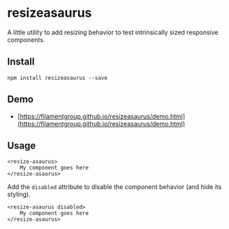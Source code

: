 # resizeasaurus

A little utility to add resizing behavior to test intrinsically sized responsive components.

## Install

```
npm install resizeasaurus --save
```

## Demo

* [https://filamentgroup.github.io/resizeasaurus/demo.html](https://filamentgroup.github.io/resizeasaurus/demo.html)

## Usage

```
<resize-asaurus>
    My component goes here
</resize-asaurus>
```

Add the `disabled` attribute to disable the component behavior (and hide its styling).

```
<resize-asaurus disabled>
    My component goes here
</resize-asaurus>
```
